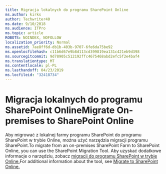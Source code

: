 ```yaml
---
title: Migracja lokalnych do programu SharePoint Online
ms.author: kirks
author: Techwriter40
ms.date: 9/10/2018
ms.audience: ITPro
ms.topic: article
ROBOTS: NOINDEX, NOFOLLOW
localization_priority: Normal
ms.assetid: 7ae8ff6d-db1b-403b-9707-6fe6da75be92
ms.openlocfilehash: c11b6d67e9b8d113cd399819ea131c421eb9d398
ms.sourcegitcommit: 9d78905c512192ffc4675468abd2efc5f2e4baf4
ms.translationtype: MT
ms.contentlocale: pl-PL
ms.lasthandoff: 04/23/2019
ms.locfileid: "32418734"
---
```

# <a name="migrate-on-premises-to-sharepoint-online"></a><span data-ttu-id="e71d6-102">Migracja lokalnych do programu SharePoint Online</span><span class="sxs-lookup"><span data-stu-id="e71d6-102">Migrate On-premises to SharePoint Online</span></span>

<span data-ttu-id="e71d6-103">Aby migrować z lokalnej farmy programu SharePoint do programu SharePoint w trybie Online, można użyć narzędzia migracji programu SharePoint.</span><span class="sxs-lookup"><span data-stu-id="e71d6-103">To migrate from an on-premises SharePoint Farm to SharePoint Online, you can use the SharePoint Migration Tool.</span></span> <span data-ttu-id="e71d6-104">Aby uzyskać dodatkowe informacje o narzędziu, zobacz [migracji do programu SharePoint w trybie Online.](https://go.microsoft.com/fwlink/?linkid=2019574)</span><span class="sxs-lookup"><span data-stu-id="e71d6-104">For additional information about the tool, see [Migrate to SharePoint Online.](https://go.microsoft.com/fwlink/?linkid=2019574)</span></span>
  

